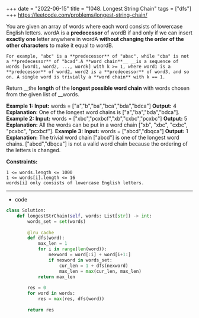 +++ 
date = "2022-06-15"
title = "1048. Longest String Chain"
tags = ["dfs"]
+++
https://leetcode.com/problems/longest-string-chain/

You are given an array of words where each word consists of lowercase English letters.
wordA is a **predecessor** of wordB if and only if we can insert **exactly one** letter anywhere in wordA **without changing the order of the other characters** to make it equal to wordB.
 	
	For example, "abc" is a **predecessor** of "abac", while "cba" is not a **predecessor** of "bcad".A **word chain**__ __is a sequence of words [word1, word2, ..., wordk] with k >= 1, where word1 is a **predecessor** of word2, word2 is a **predecessor** of word3, and so on. A single word is trivially a **word chain** with k == 1.
Return __the **length** of the **longest possible word chain** with words chosen from the given list of __words.
 
**Example 1:**
**Input:** words = ["a","b","ba","bca","bda","bdca"] **Output:** 4 **Explanation**: One of the longest word chains is ["a","ba","bda","bdca"]. 
**Example 2:**
**Input:** words = ["xbc","pcxbcf","xb","cxbc","pcxbc"] **Output:** 5 **Explanation:** All the words can be put in a word chain ["xb", "xbc", "cxbc", "pcxbc", "pcxbcf"]. 
**Example 3:**
**Input:** words = ["abcd","dbqca"] **Output:** 1 **Explanation:** The trivial word chain ["abcd"] is one of the longest word chains. ["abcd","dbqca"] is not a valid word chain because the ordering of the letters is changed. 
 
**Constraints:**
 	
	1 <= words.length <= 1000 	
	1 <= words[i].length <= 16 	
	words[i] only consists of lowercase English letters.

---
- code
```py
class Solution:
    def longestStrChain(self, words: List[str]) -> int:
        words_set = set(words)
        
        @lru_cache
        def dfs(word):
            max_len = 1
            for i in range(len(word)):
                nexword = word[:i] + word[i+1:]
                if nexword in words_set:
                    cur_len = 1 + dfs(nexword)
                    max_len = max(cur_len, max_len)
            return max_len
        
        res = 0
        for word in words:
            res = max(res, dfs(word))
            
        return res
```
